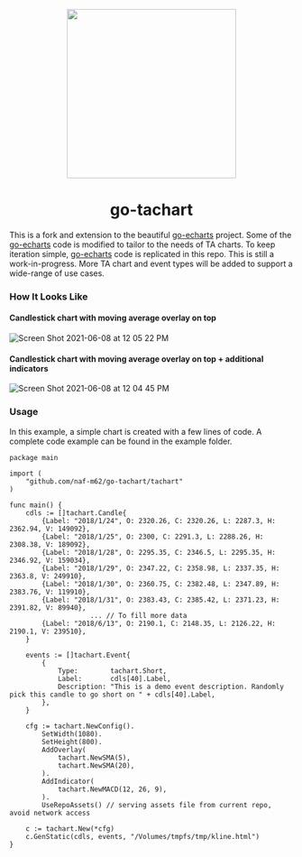 <p align="center">
	<img src="https://user-images.githubusercontent.com/19553554/52535979-c0d0e680-2d8f-11e9-85c8-2e9f659e7c6f.png" width=300 height=300 />
</p>

<h1 align="center">go-tachart</h1>

<!--
<p align="center">
    <a href="https://travis-ci.org/go-echarts/go-echarts">
        <img src="https://travis-ci.org/go-echarts/go-echarts.svg?branch=master" alt="Build Status">
    </a>
    <a href="https://goreportcard.com/report/github.com/go-echarts/go-echarts">
        <img src="https://goreportcard.com/badge/github.com/go-echarts/go-echarts" alt="Go Report Card">
    </a>
	<a href="https://github.com/go-echarts/go-echarts/pulls">
        <img src="https://img.shields.io/badge/contributions-welcome-brightgreen.svg?style=flat" alt="Contributions welcome">
    </a>
    <a href="https://opensource.org/licenses/MIT">
        <img src="https://img.shields.io/badge/License-MIT-brightgreen.svg" alt="MIT License">
    </a>
    <a href="https://pkg.go.dev/github.com/go-echarts/go-echarts/v2">
        <img src="https://godoc.org/github.com/go-echarts/go-echarts?status.svg" alt="GoDoc">
    </a>
</p>
-->

This is a fork and extension to the beautiful [go-echarts](https://github.com/go-echarts/go-echarts) project.
Some of the [go-echarts](https://github.com/go-echarts/go-echarts) code is modified to tailor to the needs of TA charts.
To keep iteration simple, [go-echarts](https://github.com/go-echarts/go-echarts) code is replicated in this repo.
This is still a work-in-progress.
More TA chart and event types will be added to support a wide-range of use cases.

### How It Looks Like

#### Candlestick chart with moving average overlay on top
![Screen Shot 2021-06-08 at 12 05 22 PM](https://user-images.githubusercontent.com/6463139/121121323-f566e700-c851-11eb-9b54-9eb52b0a00d8.png)


#### Candlestick chart with moving average overlay on top + additional indicators
![Screen Shot 2021-06-08 at 12 04 45 PM](https://user-images.githubusercontent.com/6463139/121121350-ff88e580-c851-11eb-8857-8691c2bb7925.png)


### Usage

In this example, a simple chart is created with a few lines of code. A complete code example can be found in the example folder.

```golang
package main

import (
	"github.com/naf-m62/go-tachart/tachart"
)

func main() {
	cdls := []tachart.Candle{
		{Label: "2018/1/24", O: 2320.26, C: 2320.26, L: 2287.3, H: 2362.94, V: 149092},
		{Label: "2018/1/25", O: 2300, C: 2291.3, L: 2288.26, H: 2308.38, V: 189092},
		{Label: "2018/1/28", O: 2295.35, C: 2346.5, L: 2295.35, H: 2346.92, V: 159034},
		{Label: "2018/1/29", O: 2347.22, C: 2358.98, L: 2337.35, H: 2363.8, V: 249910},
		{Label: "2018/1/30", O: 2360.75, C: 2382.48, L: 2347.89, H: 2383.76, V: 119910},
		{Label: "2018/1/31", O: 2383.43, C: 2385.42, L: 2371.23, H: 2391.82, V: 89940},
                    ... // To fill more data
		{Label: "2018/6/13", O: 2190.1, C: 2148.35, L: 2126.22, H: 2190.1, V: 239510},
	}

	events := []tachart.Event{
		{
			Type:        tachart.Short,
			Label:       cdls[40].Label,
			Description: "This is a demo event description. Randomly pick this candle to go short on " + cdls[40].Label,
		},
	}

	cfg := tachart.NewConfig().
		SetWidth(1080).
		SetHeight(800).
		AddOverlay(
			tachart.NewSMA(5),
			tachart.NewSMA(20),
		).
		AddIndicator(
			tachart.NewMACD(12, 26, 9),
		).
		UseRepoAssets() // serving assets file from current repo, avoid network access

	c := tachart.New(*cfg)
	c.GenStatic(cdls, events, "/Volumes/tmpfs/tmp/kline.html")
}
```
